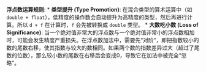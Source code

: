 **浮点数运算规则**:
    *   **类型提升 (Type Promotion)**: 在混合类型的算术运算中（如 `double + float`），低精度的操作数会自动提升为高精度的类型，然后再进行计算。所以 `d + f` 在计算时，`f` 会先被转换成 `double` 类型。
    *   **大数吃小数 (Loss of Significance)**: 当一个绝对值非常大的浮点数与一个绝对值非常小的浮点数相加时，可能会发生精度严重损失。在浮点数加法中，需要先“对阶”，即把指数较小的数的尾数右移，使其指数与较大的数相同。如果两个数的指数差异过大（超过了尾数的位数），那么较小数的尾数在右移后会变成0，导致它在加法中被完全“忽略”。